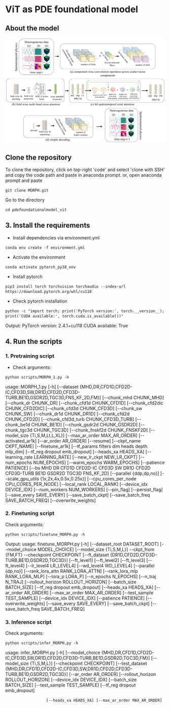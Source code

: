 # ViT as PDE foundational model
## About the model
<p align="center">
  <img src="fm_vit.png" width="700" alt="Architecture of the FM">
</p>

## Clone the repository
To clone the repository, click on top-right 'code' and select 'clone with SSH' and copy the code path and paste in anaconda prompt.
or, open anaconda prompt and paste
```
git clone MORPH.git
```
Go to the directory
```
cd pdefoundationalmodel_vit
```

## 3. Install the requirements
- Install dependencies via environment.yml
```
conda env create -f environment.yml
```
- Activate the environment
```
conda activate pytorch_py38_env
```
- Install pytorch
```
pip3 install torch torchvision torchaudio --index-url https://download.pytorch.org/whl/cu118                    
```
- Check pytorch installation
```
python -c "import torch; print('PyTorch version:', torch.__version__); print('CUDA available:', torch.cuda.is_available())"
```
Output: 
PyTorch version: 2.4.1+cu118
CUDA available: True

## 4. Run the scripts
### 1. Pretraining script

- Check arguments:
```
python scripts/MORPH_1.py -h
```
usage: MORPH_1.py [-h]
                  [--dataset {MHD,DR,CFD1D,CFD2D-IC,CFD3D,SW,DR1D,CFD2D,CFD3D-TURB,BE1D,GSDR2D,TGC3D,FNS_KF_2D,FM}]
                  [--chunk_mhd CHUNK_MHD] [--chunk_dr CHUNK_DR] [--chunk_cfd1d CHUNK_CFD1D]
                  [--chunk_cfd2dic CHUNK_CFD2DIC] [--chunk_cfd3d CHUNK_CFD3D] [--chunk_sw CHUNK_SW]
                  [--chunk_dr1d CHUNK_DR1D] [--chunk_cfd2d CHUNK_CFD2D] [--chunk_cfd3d_turb CHUNK_CFD3D_TURB]
                  [--chunk_be1d CHUNK_BE1D] [--chunk_gsdr2d CHUNK_GSDR2D] [--chunk_tgc3d CHUNK_TGC3D]
                  [--chunk_fnskf2d CHUNK_FNSKF2D] [--model_size {Ti,S,M,Lt,L,XL}] [--max_ar_order MAX_AR_ORDER]
                  [--activated_ar1k] [--ar_order AR_ORDER] [--resume] [--ckpt_name CKPT_NAME] [--finetune_ar1k]
                  [--tf_params filters dim heads depth mlp_dim] [--tf_reg dropout emb_dropout] [--heads_xa HEADS_XA]
                  [--learning_rate LEARNING_RATE] [--new_lr_ckpt NEW_LR_CKPT] [--num_epochs NUM_EPOCHS]
                  [--warm_epochs WARM_EPOCHS] [--patience PATIENCE]
                  [--bs MHD DR CFD1D CFD2D-IC CFD3D SW DR1D CFD2D CFD3D-TURB BE1D GSDR2D TGC3D FNS_KF_2D]
                  [--parallel {ddp,dp,no}] [--scale_gpu_utils {1x,2x,4x,0.5x,0.25x}]
                  [--cpu_cores_per_node CPU_CORES_PER_NODE] [--local_rank LOCAL_RANK] [--device_idx DEVICE_IDX]
                  [--num_workers NUM_WORKERS] [--pin_flag] [--persist_flag] [--save_every SAVE_EVERY]
                  [--save_batch_ckpt] [--save_batch_freq SAVE_BATCH_FREQ] [--overwrite_weights]

### 2. Finetuning script

Check arguments:
```
python scripts/finetune_MORPH.py -h
```
Output:
usage: finetune_MORPH.py [-h] [--dataset_root DATASET_ROOT] [--model_choice MODEL_CHOICE] [--model_size {Ti,S,M,L}]
                         --ckpt_from {FM,FT} --checkpoint CHECKPOINT
                         [--ft_dataset {DR1D,CFD2D,CFD3D-TURB,BE1D,GSDR2D,TGC3D}] [--ft_level1] [--ft_level2]
                         [--ft_level3] [--ft_level4] [--lr_level4 LR_LEVEL4] [--wd_level4 WD_LEVEL4]
                         [--parallel {dp,no}] [--rank_lora_attn RANK_LORA_ATTN] [--rank_lora_mlp RANK_LORA_MLP]
                         [--lora_p LORA_P] [--n_epochs N_EPOCHS] [--n_traj N_TRAJ] [--rollout_horizon ROLLOUT_HORIZON]
                         [--batch_size BATCH_SIZE] [--tf_reg dropout emb_dropout] [--heads_xa HEADS_XA]
                         [--ar_order AR_ORDER] [--max_ar_order MAX_AR_ORDER] [--test_sample TEST_SAMPLE]
                         [--device_idx DEVICE_IDX] [--patience PATIENCE] [--overwrite_weights]
                         [--save_every SAVE_EVERY] [--save_batch_ckpt] [--save_batch_freq SAVE_BATCH_FREQ]

### 3. Inference script

Check arguments:
```
python scripts/infer_MORPH.py -h
```
usage: infer_MORPH.py [-h]
                      [--model_choice {MHD,DR,CFD1D,CFD2D-IC,CFD3D,SW,DR1D,CFD2D,CFD3D-TURB,BE1D,GSDR2D,TGC3D,FM}]
                      [--model_size {Ti,S,M,L}] [--checkpoint CHECKPOINT]
                      [--test_dataset {MHD,DR,CFD1D,CFD2D-IC,CFD3D,SW,DR1D,CFD2D,CFD3D-TURB,BE1D,GSDR2D,TGC3D}]
                      [--ar_order AR_ORDER] [--rollout_horizon ROLLOUT_HORIZON] [--device_idx DEVICE_IDX]
                      [--batch_size BATCH_SIZE] [--test_sample TEST_SAMPLE] [--tf_reg dropout emb_dropout]

                      [--heads_xa HEADS_XA] [--max_ar_order MAX_AR_ORDER]

